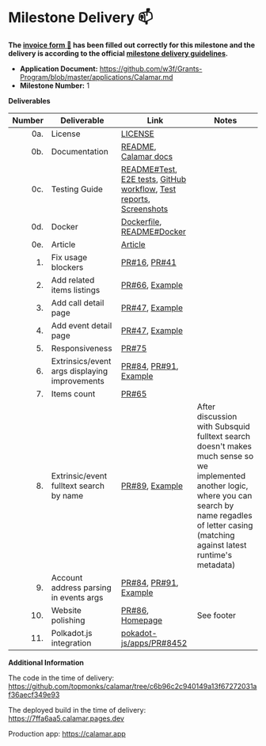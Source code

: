 # Milestone Delivery :mailbox:

**The [invoice form :pencil:](https://docs.google.com/forms/d/e/1FAIpQLSfmNYaoCgrxyhzgoKQ0ynQvnNRoTmgApz9NrMp-hd8mhIiO0A/viewform) has been filled out correctly for this milestone and the delivery is according to the official [milestone delivery guidelines](https://github.com/w3f/Grants-Program/blob/master/docs/milestone-deliverables-guidelines.md).**

* **Application Document:** https://github.com/w3f/Grants-Program/blob/master/applications/Calamar.md
* **Milestone Number:** 1

**Deliverables**

| Number | Deliverable | Link | Notes |
| -----: | ----------- | ---- | ------ |
| 0a. | License | [LICENSE](https://github.com/topmonks/calamar/blob/c6b96c2c940149a13f67272031af36aecf349e93/LICENSE.txt) | |
| 0b. | Documentation | [README](https://github.com/topmonks/calamar/blob/c6b96c2c940149a13f67272031af36aecf349e93/README.md), [Calamar docs](https://docs.calamar.app/) | |
| 0c. | Testing Guide | [README#Test](https://github.com/topmonks/calamar/blob/c6b96c2c940149a13f67272031af36aecf349e93/README.md#test), [E2E tests](https://github.com/topmonks/calamar/tree/c6b96c2c940149a13f67272031af36aecf349e93/test/e2e), [GitHub workflow](https://github.com/topmonks/calamar/blob/c6b96c2c940149a13f67272031af36aecf349e93/.github/workflows/test-and-deploy.yml#L27), [Test reports](https://github.com/topmonks/calamar/deployments?environment=test-report#activity-log), [Screenshots](https://app.argos-ci.com/topmonks/calamar) | |
| 0d. | Docker | [Dockerfile](https://github.com/topmonks/calamar/blob/c6b96c2c940149a13f67272031af36aecf349e93/Dockerfile), [README#Docker](https://github.com/topmonks/calamar/blob/c6b96c2c940149a13f67272031af36aecf349e93/README.md#docker) | |
| 0e. | Article | [Article](https://medium.com/topmonks/calamar-block-explorer-milestone-1-finished-93f683ddc486) | |
| 1. | Fix usage blockers | [PR#16](https://github.com/topmonks/calamar/pull/16), [PR#41](https://github.com/topmonks/calamar/pull/41) | |
| 2. | Add related items listings | [PR#66](https://github.com/topmonks/calamar/pull/66), [Example](https://fad15198.calamar.pages.dev/acala/block/0002408225-e923b) | |
| 3. | Add call detail page | [PR#47](https://github.com/topmonks/calamar/pull/47), [Example](https://fad15198.calamar.pages.dev/kusama/extrinsic/0015560843-000002-1563b) | |
| 4. | Add event detail page | [PR#47](https://github.com/topmonks/calamar/pull/47), [Example](https://fad15198.calamar.pages.dev/acala/event/0002408225-000008-e923b) | |
| 5. | Responsiveness | [PR#75](https://github.com/topmonks/calamar/pull/75) | |
| 6. | Extrinsics/event args displaying improvements | [PR#84](https://github.com/topmonks/calamar/pull/84), [PR#91](https://github.com/topmonks/calamar/pull/91), [Example](https://fad15198.calamar.pages.dev/kusama/extrinsic/0015560839-000001-ae6b8) | |
| 7. | Items count | [PR#65](https://github.com/topmonks/calamar/pull/65/files) | |
| 8. | Extrinsic/event fulltext search by name | [PR#89](https://github.com/topmonks/calamar/pull/89), [Example](https://fad15198.calamar.pages.dev/polkadot/search?query=balances.transfer) | After discussion with Subsquid fulltext search doesn't makes much sense so we implemented another logic, where you can search by name regadles of letter casing (matching against latest runtime's metadata) |
| 9. | Account address parsing in events args | [PR#84](https://github.com/topmonks/calamar/pull/84), [PR#91](https://github.com/topmonks/calamar/pull/91), [Example](https://fad15198.calamar.pages.dev/polkadot/extrinsic/0013158552-000003-d0367) | |
| 10. | Website polishing | [PR#86](https://github.com/topmonks/calamar/pull/86), [Homepage](https://calamar.app) | See footer |
| 11. | Polkadot.js integration | [pokadot-js/apps/PR#8452](https://github.com/polkadot-js/apps/pull/8452) | |

**Additional Information**

The code in the time of delivery: https://github.com/topmonks/calamar/tree/c6b96c2c940149a13f67272031af36aecf349e93

The deployed build in the time of delivery: https://7ffa6aa5.calamar.pages.dev

Production app: https://calamar.app
